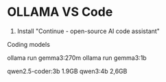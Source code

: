 # OLLAMA VS Code

1. Install "Continue - open-source AI code assistant"



Coding models  


ollama run gemma3:270m
ollama run gemma3:1b

qwen2.5-coder:3b 1.9GB 
qwen3:4b 2,6GB  